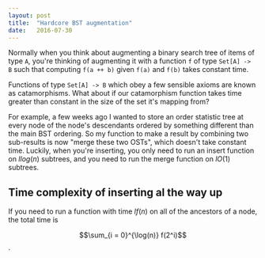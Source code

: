 ```yaml
---
layout: post
title:  "Hardcore BST augmentation"
date:   2016-07-30
---
```


Normally when you think about augmenting a binary search tree of items of type `A`, you're thinking of augmenting it with a function `f` of type `Set[A] -> B` such that computing `f(a ++ b)` given `f(a)` and `f(b)` takes constant time.

Functions of type `Set[A] -> B` which obey a few sensible axioms are known as catamorphisms. What about if our catamorphism function takes time greater than constant in the size of the set it's mapping from?

For example, a few weeks ago I wanted to store an order statistic tree at every node of the node's descendants ordered by something different than the main BST ordering. So my function to make a result by combining two sub-results is now "merge these two OSTs", which doesn't take constant time. Luckily, when you're inserting, you only need to run an insert function on $l log(n)$ subtrees, and you need to run the merge function on $l O(1)$ subtrees.

## Time complexity of inserting al the way up

If you need to run a function with time $l f(n)$ on all of the ancestors of a node, the total time is

$$\sum_{i = 0}^{\log(n)} f(2^i)$$.



